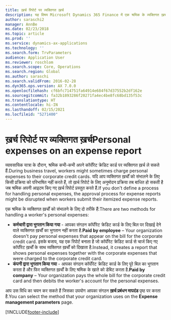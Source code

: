 ```yaml
---
title: ख़र्च रिपोर्ट पर व्यक्तिगत ख़र्च
description: यह विषय Microsoft Dynamics 365 Finance में एक श्रमिक के व्यक्तिगत ख़र्चों को संभालने के लिए दो तरीकों को बताता है.
author: saraschi2
manager: AnnBe
ms.date: 02/23/2018
ms.topic: article
ms.prod: ''
ms.service: dynamics-ax-applications
ms.technology: ''
ms.search.form: TrvParameters
audience: Application User
ms.reviewer: roschlom
ms.search.scope: Core, Operations
ms.search.region: Global
ms.author: saraschi
ms.search.validFrom: 2016-02-28
ms.dyn365.ops.version: AX 7.0.0
ms.openlocfilehash: cf6bfc714751fa64914e684f67d37552b2df162e
ms.sourcegitcommit: fa32b1893286f20271fa4ec4be8fc68bd135f53c
ms.translationtype: HT
ms.contentlocale: hi-IN
ms.lasthandoff: 02/15/2021
ms.locfileid: "5271400"
---
```

# <a name="personal-expenses-on-an-expense-report"></a><span data-ttu-id="d4069-103">ख़र्च रिपोर्ट पर व्यक्तिगत ख़र्च</span><span class="sxs-lookup"><span data-stu-id="d4069-103">Personal expenses on an expense report</span></span>

<span data-ttu-id="d4069-104">व्यावसायिक यात्रा के दौरान, श्रमिक कभी-कभी अपने कॉर्पोरेट क्रेडिट कार्ड पर व्यक्तिगत ख़र्च ले सकते हैं.</span><span class="sxs-lookup"><span data-stu-id="d4069-104">During business travel, workers might sometimes charge personal expenses to their corporate credit cards.</span></span> <span data-ttu-id="d4069-105">यदि आप व्यक्तिगत ख़र्चों को संभालने के लिए किसी प्रक्रिया को परिभाषित नहीं करते हैं, तो ख़र्च रिपोर्ट के लिए अनुमोदन प्रक्रिया तब बाधित हो सकती है जब श्रमिक अपनी आइटम किए गए ख़र्च रिपोर्ट प्रस्तुत करते हैं.</span><span class="sxs-lookup"><span data-stu-id="d4069-105">If you don't define a process for handling personal expenses, the approval process for expense reports might be disrupted when workers submit their itemized expense reports.</span></span> 

<span data-ttu-id="d4069-106">एक श्रमिक के व्यक्तिगत ख़र्चों को संभालने के लिए दो तरीके हैं:</span><span class="sxs-lookup"><span data-stu-id="d4069-106">There are two methods for handling a worker's personal expenses:</span></span>

- <span data-ttu-id="d4069-107">**कर्मचारी द्वारा भुगतान किया गया** - आपका संगठन कॉर्पोरेट क्रेडिट कार्ड के लिए बिल पर दिखाई देने वाले व्यक्तिगत ख़र्चों का भुगतान नहीं करता है.</span><span class="sxs-lookup"><span data-stu-id="d4069-107">**Paid by employee** – Your organization doesn't pay personal expenses that appear on the bill for the corporate credit card.</span></span> <span data-ttu-id="d4069-108">इसके बजाय, यह एक रिपोर्ट बनाता है जो कॉर्पोरेट क्रेडिट कार्ड से चार्ज किए गए कॉर्पोरेट ख़र्चों के साथ व्यक्तिगत ख़र्चों को दिखाता है.</span><span class="sxs-lookup"><span data-stu-id="d4069-108">Instead, it creates a report that shows personal expenses together with the corporate expenses that were charged to the corporate credit card.</span></span>
- <span data-ttu-id="d4069-109">**कंपनी द्वारा भुगतान किया गया** - आपका संगठन कॉर्पोरेट क्रेडिट कार्ड के लिए पूरे बिल का भुगतान करता है और फिर व्यक्तिगत ख़र्चों के लिए श्रमिक के खाते को डेबिट करता है.</span><span class="sxs-lookup"><span data-stu-id="d4069-109">**Paid by company** – Your organization pays the whole bill for the corporate credit card and then debits the worker's account for the personal expenses.</span></span>

<span data-ttu-id="d4069-110">आप उस विधि का चयन कर सकते हैं जिसका उपयोग आपका संगठन **ख़र्च प्रबंधन मापदंड** पृष्ठ पर करता है.</span><span class="sxs-lookup"><span data-stu-id="d4069-110">You can select the method that your organization uses on the **Expense management parameters** page.</span></span>


[!INCLUDE[footer-include](../includes/footer-banner.md)]